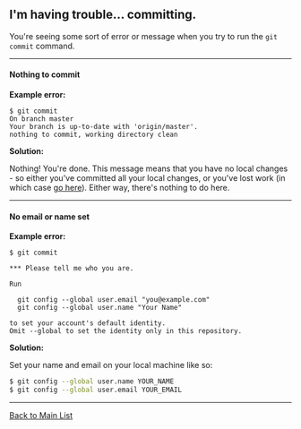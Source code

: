 ## I'm having trouble... committing.

You're seeing some sort of error or message when you try to run the `git commit` command.

---

#### Nothing to commit

**Example error:**

```
$ git commit
On branch master
Your branch is up-to-date with 'origin/master'.
nothing to commit, working directory clean
```

**Solution:**

Nothing! You're done. This message means that you have no local changes - so either you've committed all your local changes, or you've lost work (in which case [go here](lost_work.md)). Either way, there's nothing to do here.

---

#### No email or name set

**Example error:**

```
$ git commit

*** Please tell me who you are.

Run

  git config --global user.email "you@example.com"
  git config --global user.name "Your Name"

to set your account's default identity.
Omit --global to set the identity only in this repository.
```

**Solution:**

Set your name and email on your local machine like so:

```sh
$ git config --global user.name YOUR_NAME
$ git config --global user.email YOUR_EMAIL
```

---

[Back to Main List](../../..)
